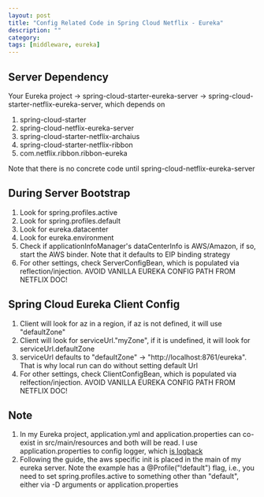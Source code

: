```yaml
---
layout: post
title: "Config Related Code in Spring Cloud Netflix - Eureka"
description: ""
category: 
tags: [middleware, eureka]
---
```


Server Dependency
-----------
Your Eureka project -> spring-cloud-starter-eureka-server -> spring-cloud-starter-netflix-eureka-server, which depends on

1. spring-cloud-starter
2. spring-cloud-netflix-eureka-server
3. spring-cloud-starter-netflix-archaius
4. spring-cloud-starter-netflix-ribbon
5. com.netflix.ribbon.ribbon-eureka 

Note that there is no concrete code until spring-cloud-netflix-eureka-server

During Server Bootstrap
---------
1. Look for spring.profiles.active
2. Look for spring.profiles.default
3. Look for eureka.datacenter
4. Look for eureka.environment
5. Check if applicationInfoManager's dataCenterInfo is AWS/Amazon, if so, start the AWS binder. Note that it defaults to EIP binding strategy 
6. For other settings, check ServerConfigBean, which is populated via reflection/injection. AVOID VANILLA EUREKA CONFIG PATH FROM NETFLIX DOC!

Spring Cloud Eureka Client Config
--------
1. Client will look for az in a region, if az is not defined, it will use "defaultZone"
2. Client will look for serviceUrl."myZone", if it is undefined, it will look for serviceUrl.defaultZone
3. serviceUrl defaults to "defaultZone" -> "http://localhost:8761/eureka". That is why local run can do without setting default Url
4. For other settings, check ClientConfigBean, which is populated via relfection/injection. AVOID VANILLA EUREKA CONFIG PATH FROM NETFLIX DOC!

Note
--------
1. In my Eureka project, application.yml and application.properties can co-exist in src/main/resources and both will be read. I use application.properties to config logger, which [is logback](https://docs.spring.io/spring-boot/docs/current/reference/html/boot-features-logging.html)
2. Following the guide, the aws specific init is placed in the main of my eureka server. Note the example has a @Profile("!default") flag, i.e., you need to set spring.profiles.active to something other than "default", either via -D arguments or application.properties
